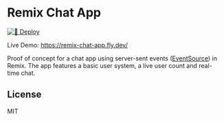 # Remix Chat App

[![🚀 Deploy](https://github.com/tyler-minegar/chat-app-react/actions/workflows/deploy.yml/badge.svg)](https://github.com/tyler-minegar/chat-app-react/actions/workflows/deploy.yml)

Live Demo: <https://remix-chat-app.fly.dev/>

Proof of concept for a chat app using server-sent events ([EventSource](https://mdn.io/eventsource)) in Remix.
The app features a basic user system, a live user count and real-time chat.

## License

MIT
